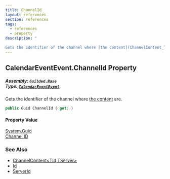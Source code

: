 ```yaml
---
title: ChannelId
layout: references
section: references
tags:
  - references
  - property
description: "

Gets the identifier of the channel where [the content](ChannelContent_TId,TServer_ 'Guilded.Base.Content.ChannelContent<TId,TServer>') are."
---
```


## CalendarEventEvent.ChannelId Property
##### **Assembly:** `Guilded.Base`<br/>**Type:** [`CalendarEventEvent`](CalendarEventEvent 'Guilded.Base.Events.CalendarEventEvent')

Gets the identifier of the channel where [the content](ChannelContent_TId,TServer_ 'Guilded.Base.Content.ChannelContent<TId,TServer>') are.

```csharp
public Guid ChannelId { get; }
```

#### Property Value
[System.Guid](https://docs.microsoft.com/en-us/dotnet/api/System.Guid 'System.Guid')  
[Channel ID](ServerChannel.Id 'Guilded.Base.Servers.ServerChannel.Id')

### See Also
- [ChannelContent&lt;TId,TServer&gt;](ChannelContent_TId,TServer_ 'Guilded.Base.Content.ChannelContent<TId,TServer>')
- [Id](ChannelContent_TId,TServer_.Id 'Guilded.Base.Content.ChannelContent<TId,TServer>.Id')
- [ServerId](ChannelContent_TId,TServer_.ServerId 'Guilded.Base.Content.ChannelContent<TId,TServer>.ServerId')